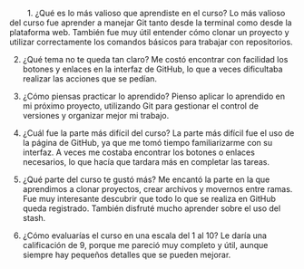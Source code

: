         1. ¿Qué es lo más valioso que aprendiste en el curso?
Lo más valioso del curso fue aprender a manejar Git tanto desde la terminal como desde la plataforma web. También fue muy útil entender cómo clonar un proyecto y utilizar correctamente los comandos básicos para trabajar con repositorios.

2. ¿Qué tema no te queda tan claro?
Me costó encontrar con facilidad los botones y enlaces en la interfaz de GitHub, lo que a veces dificultaba realizar las acciones que se pedían.       

3. ¿Cómo piensas practicar lo aprendido?
Pienso aplicar lo aprendido en mi próximo proyecto, utilizando Git para gestionar el control de versiones y organizar mejor mi trabajo.

4. ¿Cuál fue la parte más difícil del curso?
La parte más difícil fue el uso de la página de GitHub, ya que me tomó tiempo familiarizarme con su interfaz. A veces me costaba encontrar los botones o enlaces necesarios, lo que hacía que tardara más en completar las tareas.        

5. ¿Qué parte del curso te gustó más?
Me encantó la parte en la que aprendimos a clonar proyectos, crear archivos y movernos entre ramas. Fue muy interesante descubrir que todo lo que se realiza en GitHub queda registrado. También disfruté mucho aprender sobre el uso del stash.        

6. ¿Cómo evaluarías el curso en una escala del 1 al 10?
Le daría una calificación de 9, porque me pareció muy completo y útil, aunque siempre hay pequeños detalles que se pueden mejorar.        

